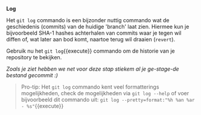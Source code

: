 **Log**

Het `git log` commando is een bijzonder nuttig commando wat de geschiedenis (commits) van de huidige 'branch' laat zien. Hiermee kun je bijvoorbeeld SHA-1 hashes achterhalen van commits waar je tegen wil diffen of, wat later aan bod komt, naartoe terug wil draaien (`revert`).

Gebruik nu het ```git log```{{execute}} commando om de historie van je repository te bekijken. 

*Zoals je ziet hebben we net voor deze stap stiekem al je ge-stage-de bestand gecommit :)*

> Pro-tip: Het `git log` commando kent veel formatterings mogelijkheden, check de mogelijkheden via ```git log --help``` of voer bijvoorbeeld dit commando uit: ```git log --pretty=format:"%h %an %ar - %s"```{{execute}}